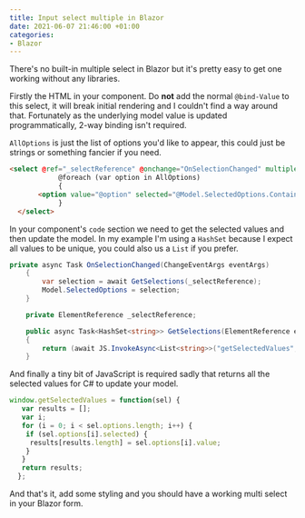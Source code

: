 ```yaml
---
title: Input select multiple in Blazor
date: 2021-06-07 21:46:00 +01:00
categories:
- Blazor
---
```


There's no built-in multiple select in Blazor but it's pretty easy to get one working without any libraries.

Firstly the HTML in your component. Do **not** add the normal `@bind-Value` to this select, it will break initial rendering and I couldn't find a way around that. Fortunately as the underlying model value is updated programmatically, 2-way binding isn't required.

`AllOptions` is just the list of options you'd like to appear, this could just be strings or something fancier if you need.

```html
<select @ref="_selectReference" @onchange="OnSelectionChanged" multiple>
			@foreach (var option in AllOptions)
			{
	   <option value="@option" selected="@Model.SelectedOptions.Contains(option)">@option</option>
			}
  </select>
```

In your component's `code` section we need to get the selected values and then update the model. In my example I'm using a `HashSet` because I expect all values to be unique, you could also us a `List` if you prefer.

```csharp
private async Task OnSelectionChanged(ChangeEventArgs eventArgs)
	{
		var selection = await GetSelections(_selectReference);
		Model.SelectedOptions = selection;
	}

	private ElementReference _selectReference;

	public async Task<HashSet<string>> GetSelections(ElementReference elementReference)
	{
		return (await JS.InvokeAsync<List<string>>("getSelectedValues", _selectReference)).ToHashSet();
	}
```

And finally a tiny bit of JavaScript is required sadly that returns all the selected values for C# to update your model.

```jsx
window.getSelectedValues = function(sel) {
   var results = [];
   var i;
   for (i = 0; i < sel.options.length; i++) {
	if (sel.options[i].selected) {
	 results[results.length] = sel.options[i].value;
	}
   }
   return results;
  };
```

And that's it, add some styling and you should have a working multi select in your Blazor form.